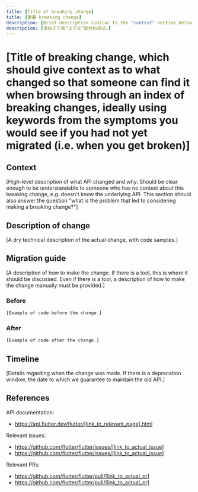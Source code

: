 ```yaml
---
title: [Title of breaking change]
title: [重要 breaking change]
description: [Brief description similar to the "context" section below.]
description: [类似于下面“上下文”部分的简述。]
---
```


# [Title of breaking change, which should give context as to what changed so that someone can find it when browsing through an index of breaking changes, ideally using keywords from the symptoms you would see if you had not yet migrated (i.e. when you get broken)]


## Context

[High-level description of what API changed and why. Should be clear enough to be understandable to someone who has no context about this breaking change, e.g. doesn't know the underlying API. This section should also answer the question "what is the problem that led to considering making a breaking change?"]


## Description of change

[A dry technical description of the actual change, with code samples.]


## Migration guide

[A description of how to make the change. If there is a tool, this is where it should be discussed. Even if there is a tool, a description of how to make the change manually must be provided.]

### Before

```dart
[Example of code before the change.]
```

### After

```dart
[Example of code after the change.]
```


## Timeline

[Details regarding when the change was made. If there is a deprecation window, the date to which we guarantee to maintain the old API.]


## References

API documentation:
* https://api.flutter.dev/flutter/[link_to_relevant_page].html

Relevant issues:
* https://github.com/flutter/flutter/issues/[link_to_actual_issue]
* https://github.com/flutter/flutter/issues/[link_to_actual_issue]

Relevant PRs:
* https://github.com/flutter/flutter/pull/[link_to_actual_pr]
* https://github.com/flutter/flutter/pull/[link_to_actual_pr]
